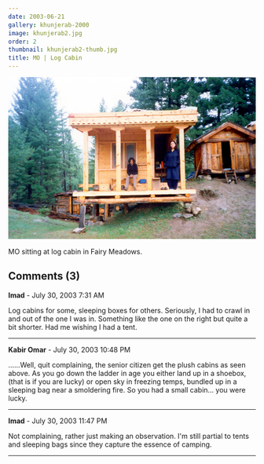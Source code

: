 ```yaml
---
date: 2003-06-21
gallery: khunjerab-2000
image: khunjerab2.jpg
order: 2
thumbnail: khunjerab2-thumb.jpg
title: MO | Log Cabin
---
```


![MO | Log Cabin](./khunjerab2.jpg)

MO sitting at log cabin in Fairy Meadows.

<div id="comments">

## Comments (3)

**Imad** - July 30, 2003  7:31 AM

Log cabins for some, sleeping boxes for others. Seriously, I had to crawl in and out of the one I was in. Something like the one on the right but quite a bit shorter. Had me wishing I had a tent.

---

**Kabir Omar** - July 30, 2003 10:48 PM

……Well, quit complaining, the senior citizen get the plush cabins as seen above. As you go down the ladder in age you either land up in a shoebox, (that is if you are lucky) or open sky in freezing temps, bundled up in a sleeping bag near a smoldering fire. So you had a small cabin… you were lucky.

---

**Imad** - July 30, 2003 11:47 PM

Not complaining, rather just making an observation. I'm still partial to tents and sleeping bags since they capture the essence of camping.

---

</div>